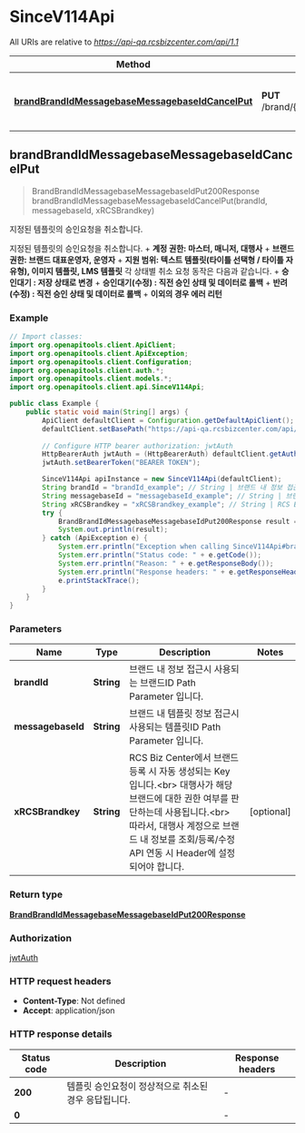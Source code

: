 # SinceV114Api

All URIs are relative to *https://api-qa.rcsbizcenter.com/api/1.1*

| Method | HTTP request | Description |
|------------- | ------------- | -------------|
| [**brandBrandIdMessagebaseMessagebaseIdCancelPut**](SinceV114Api.md#brandBrandIdMessagebaseMessagebaseIdCancelPut) | **PUT** /brand/{brandId}/messagebase/{messagebaseId}/cancel | 지정된 템플릿의 승인요청을 취소합니다.  |



## brandBrandIdMessagebaseMessagebaseIdCancelPut

> BrandBrandIdMessagebaseMessagebaseIdPut200Response brandBrandIdMessagebaseMessagebaseIdCancelPut(brandId, messagebaseId, xRCSBrandkey)

지정된 템플릿의 승인요청을 취소합니다. 

지정된 템플릿의 승인요청을 취소합니다.      + **계정 권한: 마스터, 매니저, 대행사**   + **브랜드 권한: 브랜드 대표운영자, 운영자**   + **지원 범위: 텍스트 템플릿(타이틀 선택형 / 타이틀 자유형), 이미지 템플릿, LMS 템플릿**  각 상태별 취소 요청 동작은 다음과 같습니다.      + **승인대기 : 저장 상태로 변경**             + **승인대기(수정) : 직전 승인 상태 및 데이터로 롤백**   + **반려(수정) : 직전 승인 상태 및 데이터로 롤백**   + **이외의 경우 에러 리턴** 

### Example

```java
// Import classes:
import org.openapitools.client.ApiClient;
import org.openapitools.client.ApiException;
import org.openapitools.client.Configuration;
import org.openapitools.client.auth.*;
import org.openapitools.client.models.*;
import org.openapitools.client.api.SinceV114Api;

public class Example {
    public static void main(String[] args) {
        ApiClient defaultClient = Configuration.getDefaultApiClient();
        defaultClient.setBasePath("https://api-qa.rcsbizcenter.com/api/1.1");
        
        // Configure HTTP bearer authorization: jwtAuth
        HttpBearerAuth jwtAuth = (HttpBearerAuth) defaultClient.getAuthentication("jwtAuth");
        jwtAuth.setBearerToken("BEARER TOKEN");

        SinceV114Api apiInstance = new SinceV114Api(defaultClient);
        String brandId = "brandId_example"; // String | 브랜드 내 정보 접근시 사용되는 브랜드ID Path Parameter 입니다. 
        String messagebaseId = "messagebaseId_example"; // String | 브랜드 내 템플릿 정보 접근시 사용되는 템플릿ID Path Parameter 입니다. 
        String xRCSBrandkey = "xRCSBrandkey_example"; // String | RCS Biz Center에서 브랜드 등록 시 자동 생성되는 Key 입니다.<br>    대행사가 해당 브랜드에 대한 권한 여부를 판단하는데 사용됩니다.<br>     따라서, 대행사 계정으로 브랜드 내 정보를 조회/등록/수정 API 연동 시 Header에 설정되어야 합니다. 
        try {
            BrandBrandIdMessagebaseMessagebaseIdPut200Response result = apiInstance.brandBrandIdMessagebaseMessagebaseIdCancelPut(brandId, messagebaseId, xRCSBrandkey);
            System.out.println(result);
        } catch (ApiException e) {
            System.err.println("Exception when calling SinceV114Api#brandBrandIdMessagebaseMessagebaseIdCancelPut");
            System.err.println("Status code: " + e.getCode());
            System.err.println("Reason: " + e.getResponseBody());
            System.err.println("Response headers: " + e.getResponseHeaders());
            e.printStackTrace();
        }
    }
}
```

### Parameters


| Name | Type | Description  | Notes |
|------------- | ------------- | ------------- | -------------|
| **brandId** | **String**| 브랜드 내 정보 접근시 사용되는 브랜드ID Path Parameter 입니다.  | |
| **messagebaseId** | **String**| 브랜드 내 템플릿 정보 접근시 사용되는 템플릿ID Path Parameter 입니다.  | |
| **xRCSBrandkey** | **String**| RCS Biz Center에서 브랜드 등록 시 자동 생성되는 Key 입니다.&lt;br&gt;    대행사가 해당 브랜드에 대한 권한 여부를 판단하는데 사용됩니다.&lt;br&gt;     따라서, 대행사 계정으로 브랜드 내 정보를 조회/등록/수정 API 연동 시 Header에 설정되어야 합니다.  | [optional] |

### Return type

[**BrandBrandIdMessagebaseMessagebaseIdPut200Response**](BrandBrandIdMessagebaseMessagebaseIdPut200Response.md)

### Authorization

[jwtAuth](../README.md#jwtAuth)

### HTTP request headers

- **Content-Type**: Not defined
- **Accept**: application/json


### HTTP response details
| Status code | Description | Response headers |
|-------------|-------------|------------------|
| **200** | 템플릿 승인요청이 정상적으로 취소된 경우 응답됩니다.  |  -  |
| **0** |  |  -  |

